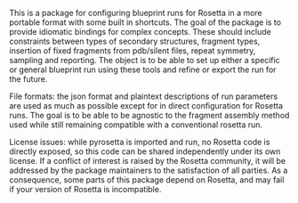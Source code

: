 This is a package for configuring blueprint runs for Rosetta in a more portable format with some built in shortcuts. The goal of the package is to provide idiomatic bindings for complex concepts. These should include constraints between types of secondary structures, fragment types, insertion of fixed fragments from pdb/silent files, repeat symmetry, sampling and reporting. The object is to be able to set up either a specific or general blueprint run using these tools and refine or export the run for the future.

File formats: the json format and plaintext descriptions of run parameters are used as much as possible except for in direct configuration for Rosetta runs. The goal is to be able to be agnostic to the fragment assembly method used while still remaining compatible with a conventional rosetta run.

License issues: while pyrosetta is imported and run, no Rosetta code is directly exposed, so this code can be shared independently under its own license. If a conflict of interest is raised by the Rosetta community, it will be addressed by the package maintainers to the satisfaction of all parties. As a consequence, some parts of this package depend on Rosetta, and may fail if your version of Rosetta is incompatible.
